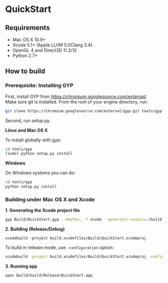 # QuickStart

## Requirements

* Mac OS X 10.9+
* Xcode 5.1+ (Apple LLVM 5.1/Clang 3.4)
* OpenGL 4 and Direct3D 11.2/12
* Python 2.7+

## How to build

### Prerequisite: Installing GYP

First, install GYP from https://chromium.googlesource.com/external/.  
Make sure git is installed.
From the root of your engine directory, run:  
```bash
git clone https://chromium.googlesource.com/external/gyp.git tools/gyp
```

Second, run setup.py.

**Linux and Mac OS X**

To install globally with gyp:

```bash
cd tools/gyp
[sudo] python setup.py install
```

**Windows**

On Windows systems you can do:

```bash
cd tools/gyp
python setup.py install
```

### Building under Mac OS X and Xcode

**1. Generating the Xcode project file**

```bash
gyp Build/QuickStart.gyp --depth=. -f xcode --generator-output=./build.xcodefiles/
```

**2. Building (Release/Debug)**

```
xcodebuild -project build.xcodefiles/Build/QuickStart.xcodeproj
```

To build in release mode, use `-configuration` option:

```bash
xcodebuild -project build.xcodefiles/Build/QuickStart.xcodeproj -configuration Release
```

**3. Running app**

```bash
open Build/build/Release/QuickStart.app
```
